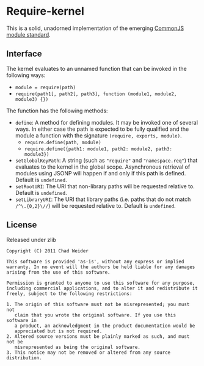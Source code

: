 # Require-kernel #

This is a solid, unadorned implementation of the emerging [CommonJS module standard](http://wiki.commonjs.org/wiki/Modules/1.1).

## Interface ##
The kernel evaluates to an unnamed function that can be invoked in the following ways:

* `module = require(path)`
* `require(path1[, path2[, path3], function (module1, module2, module3) {})`

The function has the following methods:

* `define`: A method for defining modules. It may be invoked one of several ways. In either case the path is expected to be fully qualified and the module a function with the signature `(require, exports, module)`.
  * `require.define(path, module)`
  * `require.define({path1: module1, path2: module2, path3: module3})`
* `setGlobalKeyPath`: A string (such as `"require"` and `"namespace.req"`) that evaluates to the kernel in the global scope. Asynchronous retrieval of modules using JSONP will happen if and only if this path is defined. Default is `undefined`.
* `setRootURI`: The URI that non-library paths will be requested relative to. Default is `undefined`.
* `setLibraryURI`: The URI that library paths (i.e. paths that do not match `/^\.{0,2}\//`) will be requested relative to. Default is `undefined`.

## License ##
Released under zlib

    Copyright (C) 2011 Chad Weider

    This software is provided 'as-is', without any express or implied   
    warranty. In no event will the authors be held liable for any damages   
    arising from the use of this software.

    Permission is granted to anyone to use this software for any purpose,
    including commercial applications, and to alter it and redistribute it
    freely, subject to the following restrictions:

    1. The origin of this software must not be misrepresented; you must not
       claim that you wrote the original software. If you use this software in
       a product, an acknowledgment in the product documentation would be
       appreciated but is not required.
    2. Altered source versions must be plainly marked as such, and must not be
       misrepresented as being the original software.
    3. This notice may not be removed or altered from any source distribution.
